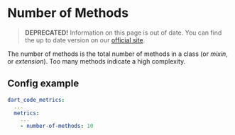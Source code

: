 # Number of Methods

> **DEPRECATED!** Information on this page is out of date. You can find the up to date version on our [official site](https://dartcodemetrics.dev/docs/metrics/number-of-methods).

The number of methods is the total number of methods in a class (or _mixin_, or _extension_). Too many methods indicate a high complexity.

## Config example

```yaml
dart_code_metrics:
  ...
  metrics:
    ...
    - number-of-methods: 10
```
